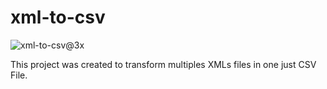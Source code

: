 # xml-to-csv

![xml-to-csv@3x](https://user-images.githubusercontent.com/56636804/158468294-f2726a36-ffb1-473f-ba86-c3bd4e50d7e2.png)

This project was created to transform multiples XMLs files in one just CSV File.
